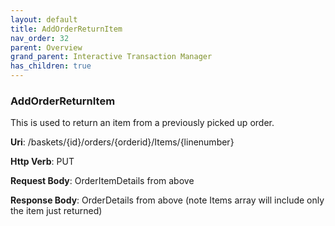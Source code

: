 ```yaml
---
layout: default
title: AddOrderReturnItem
nav_order: 32
parent: Overview
grand_parent: Interactive Transaction Manager
has_children: true
---
```

### AddOrderReturnItem

This is used to return an item from a previously picked up order.

**Uri**: /baskets/{id}/orders/{orderid}/Items/{linenumber}

**Http Verb**: PUT

**Request Body**: OrderItemDetails from above

**Response Body**: OrderDetails from above (note Items array will
include only the item just returned)
